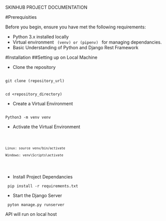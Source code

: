 SKINHUB PROJECT DOCUMENTATION

#Prerequisities

Before you begin, ensure you have met the following requirements:
- Python 3.x installed locally
- Virtual environment <code> (venv) or (pipenv) </code> for managing dependancies.
- Basic Understanding of Python and Django Rest Framework

#Installation
##Setting up on Local Machine

- Clone the repository
<code> 
git clone (repository_url)

 cd <repository_directory)
</code>

- Create a Virtual Environment

<code> 
Python3 -m venv venv
</code> 

 - Activate the Virtual Environment
<code>

    Linux: source venv/bin/activate   
    
    Windows: venv\Scripts\activate
 </code>

 - Install Project Dependancies

<code> pip install -r requirements.txt </code>

- Start the Django Server

<code> pyton  manage.py runserver </code>

API will run on local host 